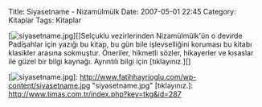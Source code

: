 Title: Siyasetname - Nizamülmülk
Date: 2007-05-01 22:45
Category: Kitaplar
Tags: Kitaplar

[![siyasetname.jpg][]][]Selçuklu vezirlerinden Nizamülmülk'ün o devirde
Padişahlar için yazığı bu kitap, bu gün bile işlevselliğini koruması bu
kitabı klasikler arasına sokmuştur. Öneriler, hikmetli sözler,
hikayerler ve kısaslar ile güzel bir bilgi kaynağı. Ayrıntılı bilgi için
[tıklayınız.][]

  [siyasetname.jpg]: http://www.fatihhayrioglu.com/wp-content/siyasetname.kucukresim.jpg
  [![siyasetname.jpg][]]: http://www.fatihhayrioglu.com/wp-content/siyasetname.jpg
    "siyasetname.jpg"
  [tıklayınız.]: http://www.timas.com.tr/index.php?key=tkg&id=287
